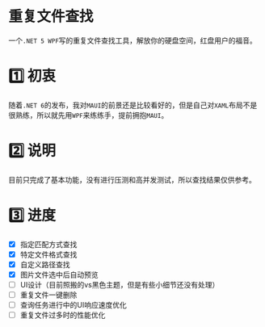 # 重复文件查找
一个`.NET 5 WPF`写的重复文件查找工具，解放你的硬盘空间，红盘用户的福音。  

# :one: 初衷
随着`.NET 6`的发布，我对`MAUI`的前景还是比较看好的，但是自己对`XAML`布局不是很熟练，所以就先用`WPF`来练练手，提前拥抱`MAUI`。  

# :two: 说明
目前只完成了基本功能，没有进行压测和高并发测试，所以查找结果仅供参考。

# :three: 进度
- [x] 指定匹配方式查找
- [x] 特定文件格式查找
- [x] 自定义路径查找
- [x] 图片文件选中后自动预览
- [ ] UI设计（目前照搬的vs黑色主题，但是有些小细节还没有处理）
- [ ] 重复文件一键删除
- [ ] 查询任务进行中的UI响应速度优化
- [ ] 重复文件过多时的性能优化